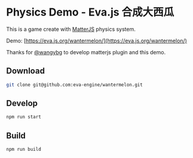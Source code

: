 # Physics Demo - Eva.js 合成大西瓜

This is a game create with [MatterJS](http://npmjs.com/package/@eva/plugin-matterjs) physics system.

Demo: [https://eva.js.org/wantermelon/](https://eva.js.org/wantermelon/)

Thanks for [@wangybg](https://github.com/wangybg) to develop matterjs plugin and this demo.

## Download
```bash
git clone git@github.com:eva-engine/wantermelon.git
```

## Develop
```bash
npm run start
```

## Build
```bash
npm run build
```
